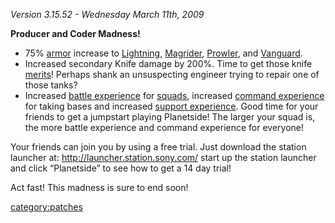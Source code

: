 *Version 3.15.52 - Wednesday March 11th, 2009*

<b>Producer and Coder Madness!</b>

-   75% [armor](Vehicle_Armor "wikilink") increase to
    [Lightning](Lightning "wikilink"), [Magrider](Magrider "wikilink"),
    [Prowler](Prowler "wikilink"), and [Vanguard](Vanguard "wikilink").
-   Increased secondary Knife damage by 200%. Time to get those knife
    [merits](merit "wikilink")! Perhaps shank an unsuspecting engineer
    trying to repair one of those tanks?
-   Increased [battle experience](BEP "wikilink") for
    [squads](squads "wikilink"), increased [command
    experience](Command_Experience_Points "wikilink") for taking bases
    and increased [support
    experience](Support_Experience_Points "wikilink"). Good time for
    your friends to get a jumpstart playing Planetside! The larger your
    squad is, the more battle experience and command experience for
    everyone!

Your friends can join you by using a free trial. Just download the
station launcher at: <http://launcher.station.sony.com/> start up the
station launcher and click “Planetside” to see how to get a 14 day
trial!

Act fast! This madness is sure to end soon!

[category:patches](category:patches "wikilink")
